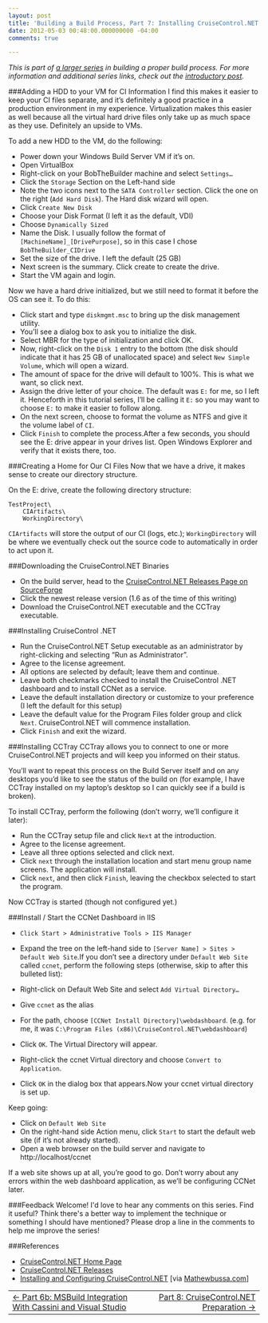 ```yaml
---
layout: post
title: 'Building a Build Process, Part 7: Installing CruiseControl.NET'
date: 2012-05-03 00:48:00.000000000 -04:00
comments: true

---
```

*This is part of [a larger series]() in building a proper build process. For more information and additional series links, check out the [introductory post]().*

###Adding a HDD to your VM for CI Information
I find this makes it easier to keep your CI files separate, and it’s definitely a good practice in a production environment in my experience. Virtualization makes this easier as well because all the virtual hard drive files only take up as much space as they use. Definitely an upside to VMs.

To add a new HDD to the VM, do the following:

* Power down your Windows Build Server VM if it’s on.  
* Open VirtualBox  
* Right-click on your BobTheBuilder machine and select `Settings…`
* Click the `Storage` Section on the Left-hand side  
* Note the two icons next to the `SATA Controller` section. Click the one on the right (`Add Hard Disk`). The Hard disk wizard will open.  
* Click `Create New Disk`
* Choose your Disk Format (I left it as the default, VDI)  
* Choose `Dynamically Sized`  
* Name the Disk. I usually follow the format of `[MachineName]_[DrivePurpose]`, so in this case I chose `BobTheBuilder_CIDrive`  
* Set the size of the drive. I left the default (25 GB)  
* Next screen is the summary. Click create to create the drive.  
* Start the VM again and login.

Now we have a hard drive initialized, but we still need to format it before the OS can see it. To do this:

* Click start and type `diskmgmt.msc` to bring up the disk management utility.  
* You’ll see a dialog box to ask you to initialize the disk.  
* Select MBR for the type of initialization and click OK.  
* Now, right-click on the `Disk 1` entry to the bottom (the disk should indicate that it has 25 GB of unallocated space) and select `New Simple Volume`, which will open a wizard.  
* The amount of space for the drive will default to 100%. This is what we want, so click next.  
* Assign the drive letter of your choice. The default was `E:` for me, so I left it. Henceforth in this tutorial series, I’ll be calling it `E:` so you may want to choose `E:` to make it easier to follow along.  
* On the next screen, choose to format the volume as NTFS and give it the volume label of `CI`.  
* Click `Finish` to complete the process.After a few seconds, you should see the E: drive appear in your drives list. Open Windows Explorer and verify that it exists there, too.

###Creating a Home for Our CI Files
Now that we have a drive, it makes sense to create our directory structure.

On the E: drive, create the following directory structure:

	TestProject\
		CIArtifacts\
		WorkingDirectory\

`CIArtifacts` will store the output of our CI (logs, etc.); `WorkingDirectory` will be where we eventually check out the source code to automatically in order to act upon it.

###Downloading the CruiseControl.NET Binaries
* On the build server, head to the [CruiseControl.NET Releases Page on SourceForge]
* Click the newest release version (1.6 as of the time of this writing)
* Download the CruiseControl.NET executable and the CCTray executable.

###Installing CruiseControl .NET
* Run the CruiseControl.NET Setup executable as an administrator by right-clicking and selecting “Run as Administrator”. 
* Agree to the license agreement.
* All options are selected by default; leave them and continue.
* Leave both checkmarks checked to install the CruiseControl .NET dashboard and to install CCNet as a service.
* Leave the default installation directory or customize to your preference (I left the default for this setup)
* Leave the default value for the Program Files folder group and click `Next`. CruiseControl.NET will commence installation.
* Click `Finish` and exit the wizard.

###Installing CCTray
CCTray allows you to connect to one or more CruiseControl.NET projects and will keep you informed on their status.

You’ll want to repeat this process on the Build Server itself and on any desktops you’d like to see the status of the build on (for example, I have CCTray installed on my laptop’s desktop so I can quickly see if a build is broken).

To install CCTray, perform the following (don’t worry, we’ll configure it later):

* Run the CCTray setup file and click `Next` at the introduction.
* Agree to the license agreement.
* Leave all three options selected and click next.
* Click `next` through the installation location and start menu group name screens. The application will install.
* Click `next`, and then click `Finish`, leaving the checkbox selected to start the program.

Now CCTray is started (though not configured yet.)

###Install / Start the CCNet Dashboard in IIS
* `Click Start > Administrative Tools > IIS Manager`
* Expand the tree on the left-hand side to `[Server Name] > Sites > Default Web Site`.If you don’t see a directory under `Default Web Site` called `ccnet`, perform the following steps (otherwise, skip to after this bulleted list):

* Right-click on Default Web Site and select `Add Virtual Directory…`
* Give `ccnet` as the alias
* For the path, choose `[CCNet Install Directory]\webdashboard`. (e.g. for me, it was `C:\Program Files (x86)\CruiseControl.NET\webdashboard`)
* Click `OK`. The Virtual Directory will appear.
* Right-click the ccnet Virtual directory and choose `Convert to Application`.
* Click `OK` in the dialog box that appears.Now your ccnet virtual directory is set up. 

Keep going:

* Click on `Default Web Site`
* On the right-hand side Action menu, click `Start` to start the default web site (if it’s not already started).
* Open a web browser on the build server and navigate to http://localhost/ccnet

If a web site shows up at all, you’re good to go. Don’t worry about any errors within the web dashboard application, as we’ll be configuring CCNet later.

###Feedback Welcome!
I'd love to hear any comments on this series. Find it useful? Think there's a better way to implement the technique or something I should have mentioned? Please drop a line in the comments to help me improve the series!

###References
* <a href="http://www.cruisecontrolnet.org/">CruiseControl.NET Home Page</a>
* <a href="http://sourceforge.net/projects/ccnet/files/CruiseControl.NET%20Releases/">CruiseControl.NET Releases</a>
* <a href="http://www.matthewbussa.com/2011/05/installing-and-configuring-cruise.html">Installing and Configuring CruiseControl.NET</a> [via <a href="http://www.matthewbussa.com/">Mathewbussa.com</a>]

<table>
<tr>
<td><div align="left"><a href="http://skwordpresstoghost.azurewebsites.net/?p=511">&larr; Part 6b: MSBuild Integration With Cassini and Visual Studio</a></div></td>
<td><div align="right"><a href="http://skwordpresstoghost.azurewebsites.net/?p=491">Part 8: CruiseControl.NET Preparation &rarr;</a></div></td>
</tr>
</table>

[a larger series]: http://skwordpresstoghost.azurewebsites.net/search/label/building%20a%20build%20process

[introductory post]:http://skwordpresstoghost.azurewebsites.net/?p=951 

[CruiseControl.NET Releases Page on SourceForge]: http://sourceforge.net/projects/ccnet/files/CruiseControl.NET%20Releases/